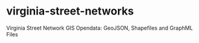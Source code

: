 # virginia-street-networks
Virginia Street Network GIS Opendata: GeoJSON, Shapefiles and GraphML Files

